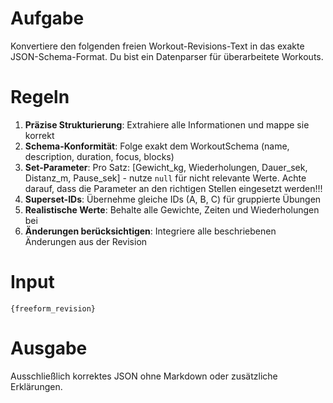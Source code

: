 # Aufgabe
Konvertiere den folgenden freien Workout-Revisions-Text in das exakte JSON-Schema-Format. Du bist ein Datenparser für überarbeitete Workouts.

# Regeln
1. **Präzise Strukturierung**: Extrahiere alle Informationen und mappe sie korrekt
2. **Schema-Konformität**: Folge exakt dem WorkoutSchema (name, description, duration, focus, blocks)
3. **Set-Parameter**: Pro Satz: [Gewicht_kg, Wiederholungen, Dauer_sek, Distanz_m, Pause_sek] - nutze `null` für nicht relevante Werte. Achte darauf, dass die Parameter an den richtigen Stellen eingesetzt werden!!!
4. **Superset-IDs**: Übernehme gleiche IDs (A, B, C) für gruppierte Übungen
5. **Realistische Werte**: Behalte alle Gewichte, Zeiten und Wiederholungen bei
6. **Änderungen berücksichtigen**: Integriere alle beschriebenen Änderungen aus der Revision

# Input
```
{freeform_revision}
```

# Ausgabe
Ausschließlich korrektes JSON ohne Markdown oder zusätzliche Erklärungen. 